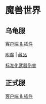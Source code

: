 # 魔兽世界

## 乌龟服

[客户端 & 插件](/Turtle/Setup.md)

[附魔](/Turtle/Enchant.md) | [藏品](/Turtle/Collections.md)

[标准化武器伤害](/Turtle/Wiki%20Normalized%20Weapon%20Damage.md)

## 正式服

[客户端 & 插件](/Retail/Setup.md)
